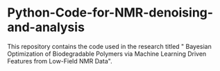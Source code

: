 # Python-Code-for-NMR-denoising-and-analysis
This repository contains the code used in the research titled " Bayesian Optimization of Biodegradable Polymers via Machine Learning Driven Features from Low-Field NMR Data". 
